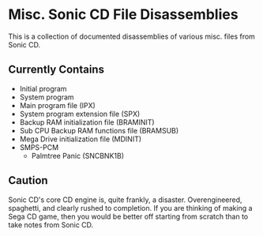 # Misc. Sonic CD File Disassemblies
This is a collection of documented disassemblies of various misc. files from Sonic CD.

## Currently Contains
* Initial program
* System program
* Main program file (IPX)
* System program extension file (SPX)
* Backup RAM initialization file (BRAMINIT)
* Sub CPU Backup RAM functions file (BRAMSUB)
* Mega Drive initialization file (MDINIT)
* SMPS-PCM
    - Palmtree Panic (SNCBNK1B)

## Caution
Sonic CD's core CD engine is, quite frankly, a disaster. Overengineered, spaghetti, and clearly rushed to completion. If you are thinking of making a Sega CD game, then you would be better off starting from scratch than to take notes from Sonic CD.
